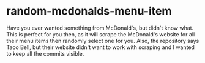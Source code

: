 # random-mcdonalds-menu-item
Have you ever wanted something from McDonald's, but didn't know what. This is perfect for you then, as it will scrape the McDonald's website for all their menu items then randomly select one for you. Also, the repository says Taco Bell, but their website didn't want to work with scraping and I wanted to keep all the commits visible.
